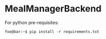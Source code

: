 # MealManagerBackend
For python pre-requisites: 
```console
foo@bar:~$ pip install -r requirements.txt
```
